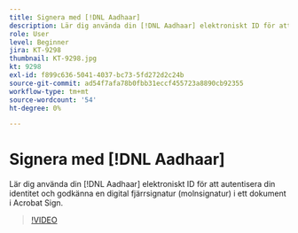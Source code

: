```yaml
---
title: Signera med [!DNL Aadhaar]
description: Lär dig använda din [!DNL Aadhaar] elektroniskt ID för att autentisera din identitet och godkänna en digital fjärrsignatur (molnsignatur) i ett dokument i Acrobat Sign
role: User
level: Beginner
jira: KT-9298
thumbnail: KT-9298.jpg
kt: 9298
exl-id: f899c636-5041-4037-bc73-5fd272d2c24b
source-git-commit: ad54f7afa78b0fbb31eccf455723a8890cb92355
workflow-type: tm+mt
source-wordcount: '54'
ht-degree: 0%

---
```


# Signera med [!DNL Aadhaar]

Lär dig använda din [!DNL Aadhaar] elektroniskt ID för att autentisera din identitet och godkänna en digital fjärrsignatur (molnsignatur) i ett dokument i Acrobat Sign.

>[!VIDEO](https://video.tv.adobe.com/v/338362?quality=12&learn=on&hidetitle=true)
